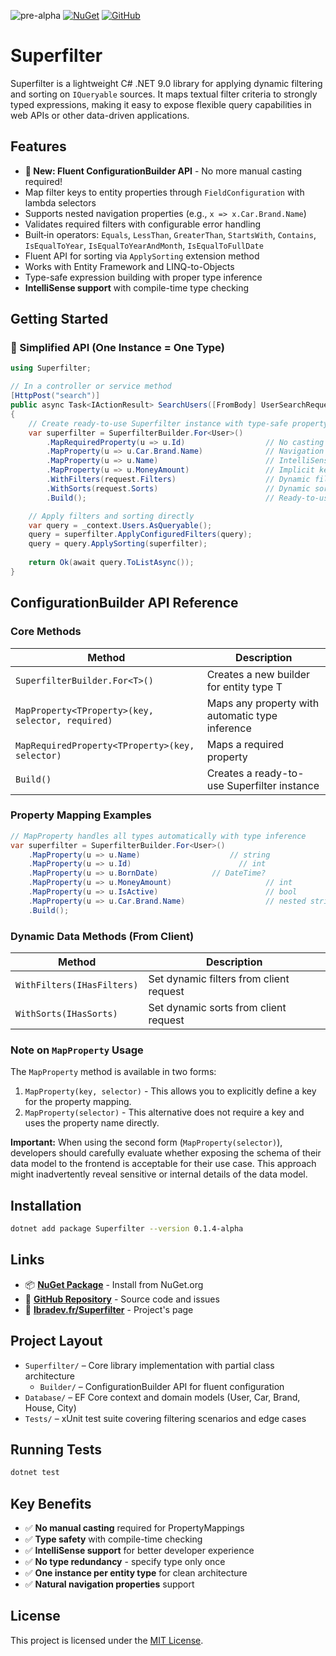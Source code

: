 ![pre-alpha](https://img.shields.io/badge/status-Available_soon_🚧-ff69b4?style=for-the-badge&logoColor=white&label=WIP)
[![NuGet](https://img.shields.io/nuget/v/Superfilter?style=for-the-badge)](https://www.nuget.org/packages/Superfilter/)
[![GitHub](https://img.shields.io/badge/GitHub-Repository-blue?style=for-the-badge&logo=github)](https://github.com/Ibramadi75/Superfilter)

# Superfilter

Superfilter is a lightweight C# .NET 9.0 library for applying dynamic filtering and sorting on `IQueryable` sources. It maps textual filter criteria to strongly typed expressions, making it easy to expose flexible query capabilities in web APIs or other data-driven applications.

## Features

- **🚀 New: Fluent ConfigurationBuilder API** - No more manual casting required!
- Map filter keys to entity properties through `FieldConfiguration` with lambda selectors
- Supports nested navigation properties (e.g., `x => x.Car.Brand.Name`)
- Validates required filters with configurable error handling
- Built‑in operators: `Equals`, `LessThan`, `GreaterThan`, `StartsWith`, `Contains`, `IsEqualToYear`, `IsEqualToYearAndMonth`, `IsEqualToFullDate`
- Fluent API for sorting via `ApplySorting` extension method
- Works with Entity Framework and LINQ-to-Objects
- Type-safe expression building with proper type inference
- **IntelliSense support** with compile-time type checking

## Getting Started

### 🚀 Simplified API (One Instance = One Type)

```csharp
using Superfilter;

// In a controller or service method
[HttpPost("search")]
public async Task<IActionResult> SearchUsers([FromBody] UserSearchRequest request)
{
    // Create ready-to-use Superfilter instance with type-safe property mappings
    var superfilter = SuperfilterBuilder.For<User>()
        .MapRequiredProperty(u => u.Id)                  // No casting required!
        .MapProperty(u => u.Car.Brand.Name)              // Navigation properties work naturally
        .MapProperty(u => u.Name)                        // IntelliSense support
        .MapProperty(u => u.MoneyAmount)                 // Implicit key usage; exposes the property path as the key
        .WithFilters(request.Filters)                    // Dynamic filters from client
        .WithSorts(request.Sorts)                        // Dynamic sorts from client
        .Build();                                        // Ready-to-use instance!

    // Apply filters and sorting directly
    var query = _context.Users.AsQueryable();
    query = superfilter.ApplyConfiguredFilters(query);
    query = query.ApplySorting(superfilter);
    
    return Ok(await query.ToListAsync());
}
```

## ConfigurationBuilder API Reference

### Core Methods

| Method | Description |
|--------|-------------|
| `SuperfilterBuilder.For<T>()` | Creates a new builder for entity type T |
| `MapProperty<TProperty>(key, selector, required)` | Maps any property with automatic type inference |
| `MapRequiredProperty<TProperty>(key, selector)` | Maps a required property |
| `Build()` | Creates a ready-to-use Superfilter instance |

### Property Mapping Examples

```csharp
// MapProperty handles all types automatically with type inference
var superfilter = SuperfilterBuilder.For<User>()
    .MapProperty(u => u.Name)                    // string
    .MapProperty(u => u.Id)                        // int  
    .MapProperty(u => u.BornDate)            // DateTime?
    .MapProperty(u => u.MoneyAmount)                     // int
    .MapProperty(u => u.IsActive)                        // bool
    .MapProperty(u => u.Car.Brand.Name)                  // nested string
    .Build();
```

### Dynamic Data Methods (From Client)

| Method | Description |
|--------|-------------|
| `WithFilters(IHasFilters)` | Set dynamic filters from client request |
| `WithSorts(IHasSorts)` | Set dynamic sorts from client request |

### Note on `MapProperty` Usage

The `MapProperty` method is available in two forms:

1. `MapProperty(key, selector)` - This allows you to explicitly define a key for the property mapping.
2. `MapProperty(selector)` - This alternative does not require a key and uses the property name directly.

**Important:** When using the second form (`MapProperty(selector)`), developers should carefully evaluate whether exposing the schema of their data model to the frontend is acceptable for their use case. This approach might inadvertently reveal sensitive or internal details of the data model.

## Installation

```bash
dotnet add package Superfilter --version 0.1.4-alpha
```

## Links

- 📦 **[NuGet Package](https://www.nuget.org/packages/Superfilter/)** - Install from NuGet.org
- 🐙 **[GitHub Repository](https://github.com/Ibramadi75/Superfilter)** - Source code and issues
- 📖 **[Ibradev.fr/Superfilter](https://ibradev.fr/superfilter)** - Project's page

## Project Layout

- `Superfilter/` – Core library implementation with partial class architecture
  - `Builder/` – ConfigurationBuilder API for fluent configuration
- `Database/` – EF Core context and domain models (User, Car, Brand, House, City)  
- `Tests/` – xUnit test suite covering filtering scenarios and edge cases

## Running Tests

```bash
dotnet test
```

## Key Benefits

- ✅ **No manual casting** required for PropertyMappings
- ✅ **Type safety** with compile-time checking
- ✅ **IntelliSense support** for better developer experience
- ✅ **No type redundancy** - specify type only once
- ✅ **One instance per entity type** for clean architecture
- ✅ **Natural navigation properties** support

## License

This project is licensed under the [MIT License](LICENSE).
